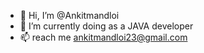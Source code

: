 - 👋 Hi, I’m @Ankitmandloi
- 🌱 I’m currently doing as a JAVA developer
- 📫 reach me ankitmandloi23@gmail.com

<!---
Ankitmandloi23/Ankitmandloi23 is a ✨ special ✨ repository because its `README.md` (this file) appears on your GitHub profile.
You can click the Preview link to take a look at your changes.
--->
